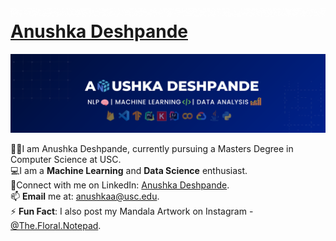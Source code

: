 # ![](https://github.com/Akash-Salvi/Akash-Salvi/blob/master/Hello(1).gif)[Anushka Deshpande](https://github.com/anushka-deshpande) 
![plot](./banner-anushka.png)

👨‍🎓I am Anushka Deshpande, currently pursuing a Masters Degree in Computer Science at USC. <br />
💻I am a **Machine Learning** and **Data Science** enthusiast. <br />
💬Connect with me on LinkedIn: [Anushka Deshpande](https://www.linkedin.com/in/anushka-deshpande153/).<br />
📫 **Email** me at: anushkaa@usc.edu.<br/>
⚡ **Fun Fact**: I also post my Mandala Artwork on Instagram - [@The.Floral.Notepad](https://www.instagram.com/the.floral.notepad/).

<!--<p align="center"> <img src="https://github-readme-stats.vercel.app/api?username=anushka-deshpande&show_icons=true" alt="anushka-deshpande" />
 
 <h4 align="center">Mostly Using:</h4>
<p align="center">Scikit-learn | Pandas | Keras</p>

<p align="center">
<img align="Center" src="https://github-readme-streak-stats.herokuapp.com/?user=anushka-deshpande" alt="anushka-deshpande" />
 </p>


🏆🥇I am also into **competitive programming**. I am **2-star⭐️** coder at Codechef.<br /> -->

<!--
**anushka-deshpande/anushka-deshpande** is a ✨ _special_ ✨ repository because its `README.md` (this file) appears on your GitHub profile.

Here are some ideas to get you started:

- 🔭 I’m currently working on ...
- 🌱 I’m currently learning ...
- 👯 I’m looking to collaborate on ...
- 🤔 I’m looking for help with ...
- 💬 Ask me about ...
- 📫 How to reach me: ...
- 😄 Pronouns: ...
- ⚡ Fun fact: ...
-->
